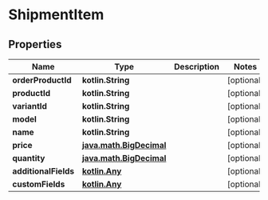 
# ShipmentItem

## Properties
| Name | Type | Description | Notes |
| ------------ | ------------- | ------------- | ------------- |
| **orderProductId** | **kotlin.String** |  |  [optional] |
| **productId** | **kotlin.String** |  |  [optional] |
| **variantId** | **kotlin.String** |  |  [optional] |
| **model** | **kotlin.String** |  |  [optional] |
| **name** | **kotlin.String** |  |  [optional] |
| **price** | [**java.math.BigDecimal**](java.math.BigDecimal.md) |  |  [optional] |
| **quantity** | [**java.math.BigDecimal**](java.math.BigDecimal.md) |  |  [optional] |
| **additionalFields** | [**kotlin.Any**](.md) |  |  [optional] |
| **customFields** | [**kotlin.Any**](.md) |  |  [optional] |



